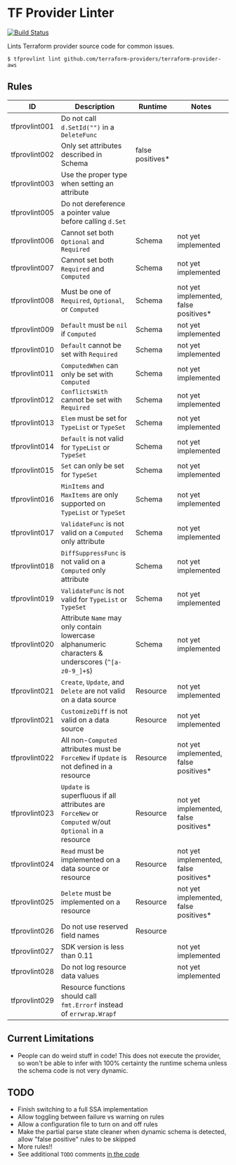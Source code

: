 # TF Provider Linter

[![Build Status](https://travis-ci.org/paultyng/tfprovlint.svg?branch=master)](https://travis-ci.org/paultyng/tfprovlint)

Lints Terraform provider source code for common issues.

```shell
$ tfprovlint lint github.com/terraform-providers/terraform-provider-aws
```

## Rules

| ID | Description | Runtime | Notes |
|---|---|---|---|
| tfprovlint001 | Do not call `d.SetId("")` in a `DeleteFunc` |  |  |
| tfprovlint002 | Only set attributes described in Schema | false positives* |  |
| tfprovlint003 | Use the proper type when setting an attribute |  |  |
| tfprovlint005 | Do not dereference a pointer value before calling `d.Set` |  |  |
| tfprovlint006 | Cannot set both `Optional` and `Required` | Schema | not yet implemented |
| tfprovlint007 | Cannot set both `Required` and `Computed` | Schema | not yet implemented |
| tfprovlint008 | Must be one of `Required`, `Optional`, or `Computed` | Schema | not yet implemented, false positives* |
| tfprovlint009 | `Default` must be `nil` if `Computed` | Schema | not yet implemented |
| tfprovlint010 | `Default` cannot be set with `Required` | Schema | not yet implemented |
| tfprovlint011 | `ComputedWhen` can only be set with `Computed` | Schema | not yet implemented |
| tfprovlint012 | `ConflictsWith` cannot be set with `Required` | Schema | not yet implemented |
| tfprovlint013 | `Elem` must be set for `TypeList` or `TypeSet` | Schema | not yet implemented |
| tfprovlint014 | `Default` is not valid for `TypeList` or `TypeSet` | Schema | not yet implemented |
| tfprovlint015 | `Set` can only be set for `TypeSet` | Schema | not yet implemented |
| tfprovlint016 | `MinItems` and `MaxItems` are only supported on `TypeList` or `TypeSet` | Schema | not yet implemented |
| tfprovlint017 | `ValidateFunc` is not valid on a `Computed` only attribute | Schema | not yet implemented |
| tfprovlint018 | `DiffSuppressFunc` is not valid on a `Computed` only attribute | Schema | not yet implemented |
| tfprovlint019 | `ValidateFunc` is not valid for `TypeList` or `TypeSet` | Schema | not yet implemented |
| tfprovlint020 | Attribute `Name` may only contain lowercase alphanumeric characters & underscores (`^[a-z0-9_]+$`) | Schema | not yet implemented |
| tfprovlint021 | `Create`, `Update`, and `Delete` are not valid on a data source | Resource | not yet implemented |
| tfprovlint021 | `CustomizeDiff` is not valid on a data source | Resource | not yet implemented |
| tfprovlint022 | All non-`Computed` attributes must be `ForceNew` if `Update` is not defined in a resource | Resource | not yet implemented, false positives* |
| tfprovlint023 | `Update` is superfluous if all attributes are `ForceNew` or `Computed` w/out `Optional` in a resource | Resource | not yet implemented, false positives* |
| tfprovlint024 | `Read` must be implemented on a data source or resource | Resource | not yet implemented, false positives* |
| tfprovlint025 | `Delete` must be implemented on a resource | Resource | not yet implemented, false positives* |
| tfprovlint026 | Do not use reserved field names | Resource |  |
| tfprovlint027 | SDK version is less than 0.11 |  | not yet implemented |
| tfprovlint028 | Do not log resource data values |  | not yet implemented |
| tfprovlint029 | Resource functions should call `fmt.Errorf` instead of `errwrap.Wrapf` |  |  |

<!-- TODO: add rules from the importer's InternalValidate -->

## Current Limitations

* People can do weird stuff in code! This does not execute the provider, so won't be able to infer with 100% certainty the runtime schema unless the schema code is not very dynamic.

## TODO

* Finish switching to a full SSA implementation
* Allow toggling between failure vs warning on rules
* Allow a configuration file to turn on and off rules
* Make the partial parse state cleaner when dynamic schema is detected, allow "false positive" rules to be skipped
* More rules!!
* See additional `TODO` comments [in the code](https://github.com/paultyng/tfprovlint/search?l=Go&q=TODO&type=)

